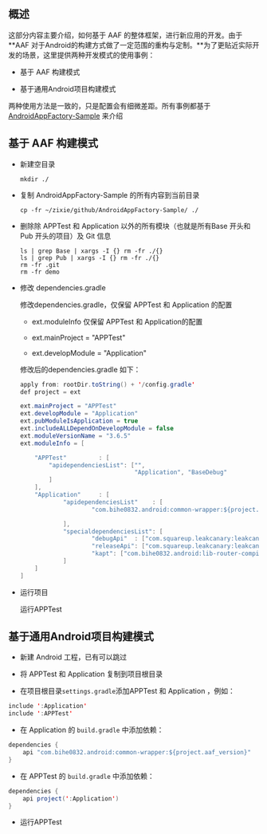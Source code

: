 ## 概述

这部分内容主要介绍，如何基于 AAF 的整体框架，进行新应用的开发。由于**AAF 对于Android的构建方式做了一定范围的重构与定制。**为了更贴近实际开发的场景，这里提供两种开发模式的使用事例：

- 基于 AAF 构建模式

- 基于通用Android项目构建模式

两种使用方法是一致的，只是配置会有细微差距。所有事例都基于[AndroidAppFactory-Sample](https://github.com/bihe0832/AndroidAppFactory-Sample) 来介绍

## 基于 AAF 构建模式

- 新建空目录

    ```shell
    mkdir ./
    ```
        

- 复制 AndroidAppFactory-Sample 的所有内容到当前目录

    ```shell
    cp -fr ~/zixie/github/AndroidAppFactory-Sample/ ./
    ```

- 删除除 APPTest 和 Application 以外的所有模块（也就是所有Base 开头和Pub 开头的项目）及 Git 信息
    
    ```shell
    ls | grep Base | xargs -I {} rm -fr ./{}
    ls | grep Pub | xargs -I {} rm -fr ./{}
    rm -fr .git
    rm -fr demo
    ```

- 修改 dependencies.gradle

    修改dependencies.gradle，仅保留 APPTest 和 Application 的配置

    - ext.moduleInfo 仅保留 APPTest 和 Application的配置

    - ext.mainProject = "APPTest" 

    - ext.developModule = "Application"

    修改后的dependencies.gradle 如下：

    ```java
    apply from: rootDir.toString() + '/config.gradle'
    def project = ext
    
    ext.mainProject = "APPTest"
    ext.developModule = "Application"
    ext.pubModuleIsApplication = true
    ext.includeALLDependOnDevelopModule = false
    ext.moduleVersionName = "3.6.5"
    ext.moduleInfo = [

        "APPTest"         : [
            "apidependenciesList": ["",
                                    "Application", "BaseDebug"
            ]
        ],
        "Application"     : [
                "apidependenciesList"    : [
                        "com.bihe0832.android:common-wrapper:${project.aaf_version}",

                ],
                "specialdependenciesList": [
                        "debugApi"  : ["com.squareup.leakcanary:leakcanary-android:1.5.1"],
                        "releaseApi": ["com.squareup.leakcanary:leakcanary-android-no-op:1.5.1"],
                        "kapt": ["com.bihe0832.android:lib-router-compiler:5.1.7"]
                ]
        ]
    ]
    ```

- 运行项目

    运行APPTest

## 基于通用Android项目构建模式

- 新建 Android 工程，已有可以跳过

- 将 APPTest 和 Application 复制到项目根目录

- 在项目根目录`settings.gradle`添加APPTest 和 Application ，例如：

```java
include ':Application'
include ':APPTest'
```

- 在 Application 的 `build.gradle` 中添加依赖：

```java
dependencies {
    api "com.bihe0832.android:common-wrapper:${project.aaf_version}"
}
```

- 在 APPTest 的 `build.gradle` 中添加依赖：

```java
dependencies {
    api project(':Application')
}
```

- 运行APPTest
